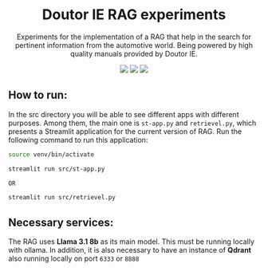 <h1 align="center">Doutor IE RAG experiments</h1>

<p align="center">
  Experiments for the implementation of a RAG that help in the search for pertinent information from the automotive world. Being powered by high quality manuals provided by Doutor IE.
</p>

<p align="center">
  <img src="https://img.shields.io/badge/python-3670A0?style=for-the-badge&logo=python&logoColor=ffdd54" />
  <img src="https://img.shields.io/badge/jupyter-%23FA0F00.svg?style=for-the-badge&logo=jupyter&logoColor=white" />
  <img src="https://img.shields.io/badge/cuda-000000.svg?style=for-the-badge&logo=nVIDIA&logoColor=green" />
</p>


## How to run:

In the src directory you will be able to see different apps with different purposes. Among them, the main one is `st-app.py` and `retrievel.py`, which presents a Streamlit application for the current version of RAG. Run the following command to run this application:

```bash
source venv/bin/activate

streamlit run src/st-app.py

OR

streamlit run src/retrievel.py
```

## Necessary services:

The RAG uses **Llama 3.1 8b** as its main model. This must be running locally with ollama. In addition, it is also necessary to have an instance of **Qdrant** also running locally on port `6333` or `8888`
